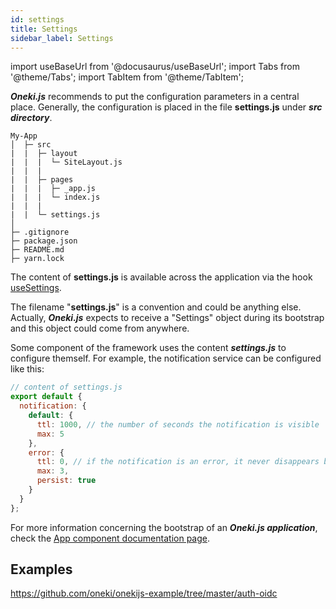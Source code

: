 ```yaml
---
id: settings
title: Settings
sidebar_label: Settings
---
```

import useBaseUrl from '@docusaurus/useBaseUrl';
import Tabs from '@theme/Tabs';
import TabItem from '@theme/TabItem';

***Oneki.js*** recommends to put the configuration parameters in a central place. Generally, the configuration is placed in the file **settings.js** under ***src directory***.

```
My-App
│  ├─ src
|  |  ├─ layout
|  |  |  └─ SiteLayout.js
|  |  |  
|  |  ├─ pages
|  |  |  ├─ _app.js
|  |  |  └─ index.js
|  |  |  
|  |  └─ settings.js
│
├─ .gitignore
├─ package.json
├─ README.md
├─ yarn.lock
```
The content of **settings.js** is available across the application via the hook [useSettings](../hooks/use-settings).

The filename "**settings.js**" is a convention and could be anything else. Actually, ***Oneki.js*** expects to receive a "Settings" object during its bootstrap and this object could come from anywhere.

Some component of the framework uses the content ***settings.js*** to configure themself. For example, the notification service can be configured like this:

```javascript
// content of settings.js
export default {
  notification: {
    default: {
      ttl: 1000, // the number of seconds the notification is visible
      max: 5
    },
    error: {
      ttl: 0, // if the notification is an error, it never disappears by itself
      max: 3,
      persist: true
    }
  }
};
```

For more information concerning the bootstrap of an ***Oneki.js application***, check the [App component documentation page](../components/app).

## Examples

https://github.com/oneki/onekijs-example/tree/master/auth-oidc

<!-- ### Minimal example
The minimal example consists of a simple settings file that is common to any environement.<br/>
The settings object is a simple object (not an array) that is passed to ***App*** as a prop.

<Tabs
  defaultValue="code"
  values={[
    { label: 'Code', value: 'code', },
    { label: 'Preview', value: 'preview', },
  ]
}>
<TabItem value="code">
  <iframe
    src="https://codesandbox.io/embed/onekijs-settings-minimal-rq4c5?fontsize=14&hidenavigation=1&module=%2Fsrc%2Fsettings.js&theme=dark&view=editor"
    style={{width:'100%', height:'470px', border:0, bordeRadius: '4px', overflow:'hidden'}}
    title="onekijs-basic-app"
    allow="geolocation; microphone; camera; midi; vr; accelerometer; gyroscope; payment; ambient-light-sensor; encrypted-media; usb"
    sandbox="allow-modals allow-forms allow-popups allow-scripts allow-same-origin" />
</TabItem>
<TabItem value="preview">
  <iframe
    src="https://codesandbox.io/embed/onekijs-settings-minimal-rq4c5?fontsize=14&hidenavigation=1&module=%2Fsrc%2Fsettings.js&theme=dark&view=preview"
    style={{width:'100%', height:'470px', border:0, bordeRadius: '4px', overflow:'hidden'}}
    title="onekijs-basic-app"
    allow="geolocation; microphone; camera; midi; vr; accelerometer; gyroscope; payment; ambient-light-sensor; encrypted-media; usb"
    sandbox="allow-modals allow-forms allow-popups allow-scripts allow-same-origin" />
</TabItem>
</Tabs>

### Multi environments example
This example shows how to manage settings in a multi environments setup.
<Tabs
  defaultValue="code"
  values={[
    { label: 'Code', value: 'code', },
    { label: 'Preview', value: 'preview', },
  ]
}>
<TabItem value="code">
  <iframe
    src="https://codesandbox.io/embed/onekijs-settings-5sc1k?fontsize=14&hidenavigation=1&module=%2Fsrc%2Fsettings.js&theme=dark&view=editor"
    style={{width:'100%', height:'1150px', border:0, bordeRadius: '4px', overflow:'hidden'}}
    title="onekijs-basic-app"
    allow="geolocation; microphone; camera; midi; vr; accelerometer; gyroscope; payment; ambient-light-sensor; encrypted-media; usb"
    sandbox="allow-modals allow-forms allow-popups allow-scripts allow-same-origin" />
</TabItem>
<TabItem value="preview">
  <iframe
    src="https://codesandbox.io/embed/onekijs-settings-5sc1k?fontsize=14&hidenavigation=1&module=%2Fsrc%2Fsettings.js&theme=dark&view=preview"
    style={{width:'100%', height:'1150px', border:0, bordeRadius: '4px', overflow:'hidden'}}
    title="onekijs-basic-app"
    allow="geolocation; microphone; camera; midi; vr; accelerometer; gyroscope; payment; ambient-light-sensor; encrypted-media; usb"
    sandbox="allow-modals allow-forms allow-popups allow-scripts allow-same-origin" />
</TabItem>
</Tabs> -->